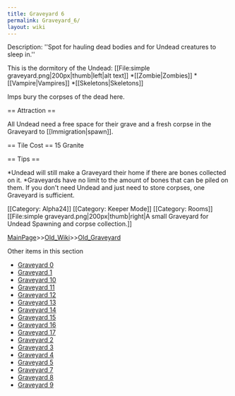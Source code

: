```yaml
---
title: Graveyard 6
permalink: Graveyard_6/
layout: wiki
---
```

Description: ''Spot for hauling dead bodies and for Undead creatures to sleep in.''

This is the dormitory of the Undead: [[File:simple graveyard.png|200px|thumb|left|alt text]]
*[[Zombie|Zombies]]
*[[Vampire|Vampires]] 
*[[Skeletons|Skeletons]]

Imps bury the corpses of the dead here.

== Attraction ==

All Undead need a free space for their grave and a fresh corpse in the Graveyard to [[Immigration|spawn]].

== Tile Cost ==
15 Granite

== Tips ==

*Undead will still make a Graveyard their home if there are bones collected on it.
*Graveyards have no limit to the amount of bones that can be piled on them. If you don't need Undead and just need to store corpses, one Graveyard is sufficient.

[[Category: Alpha24]]
[[Category: Keeper Mode]]
[[Category: Rooms]]
[[File:simple graveyard.png|200px|thumb|right|A small Graveyard for Undead Spawning and corpse collection.]]

[MainPage](/keeperrl_wiki/ "wikilink")>>[Old_Wiki](/keeperrl_wiki/Old_Wiki "wikilink")>>[Old_Graveyard](/keeperrl_wiki/Old_Graveyard "wikilink")

Other items in this section
-    [Graveyard 0](/keeperrl_wiki/Graveyard_0 "wikilink")
-    [Graveyard 1](/keeperrl_wiki/Graveyard_1 "wikilink")
-    [Graveyard 10](/keeperrl_wiki/Graveyard_10 "wikilink")
-    [Graveyard 11](/keeperrl_wiki/Graveyard_11 "wikilink")
-    [Graveyard 12](/keeperrl_wiki/Graveyard_12 "wikilink")
-    [Graveyard 13](/keeperrl_wiki/Graveyard_13 "wikilink")
-    [Graveyard 14](/keeperrl_wiki/Graveyard_14 "wikilink")
-    [Graveyard 15](/keeperrl_wiki/Graveyard_15 "wikilink")
-    [Graveyard 16](/keeperrl_wiki/Graveyard_16 "wikilink")
-    [Graveyard 17](/keeperrl_wiki/Graveyard_17 "wikilink")
-    [Graveyard 2](/keeperrl_wiki/Graveyard_2 "wikilink")
-    [Graveyard 3](/keeperrl_wiki/Graveyard_3 "wikilink")
-    [Graveyard 4](/keeperrl_wiki/Graveyard_4 "wikilink")
-    [Graveyard 5](/keeperrl_wiki/Graveyard_5 "wikilink")
-    [Graveyard 7](/keeperrl_wiki/Graveyard_7 "wikilink")
-    [Graveyard 8](/keeperrl_wiki/Graveyard_8 "wikilink")
-    [Graveyard 9](/keeperrl_wiki/Graveyard_9 "wikilink")

